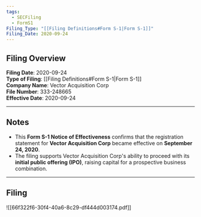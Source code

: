 ```yaml
---
tags:
  - SECFiling
  - FormS1
Filing_Type: "[[Filing Definitions#Form S-1|Form S-1]]"
Filing_Date: 2020-09-24
---
```


## Filing Overview

**Filing Date**: 2020-09-24  
**Type of Filing**: [[Filing Definitions#Form S-1|Form S-1]]  
**Company Name**: Vector Acquisition Corp  
**File Number**: 333-248665  
**Effective Date**: 2020-09-24  

---

## Notes

- This **Form S-1 Notice of Effectiveness** confirms that the registration statement for **Vector Acquisition Corp** became effective on **September 24, 2020**.
- The filing supports Vector Acquisition Corp's ability to proceed with its **initial public offering (IPO)**, raising capital for a prospective business combination.

---

## Filing

![[66f322f6-30f4-40a6-8c29-df444d003174.pdf]]
